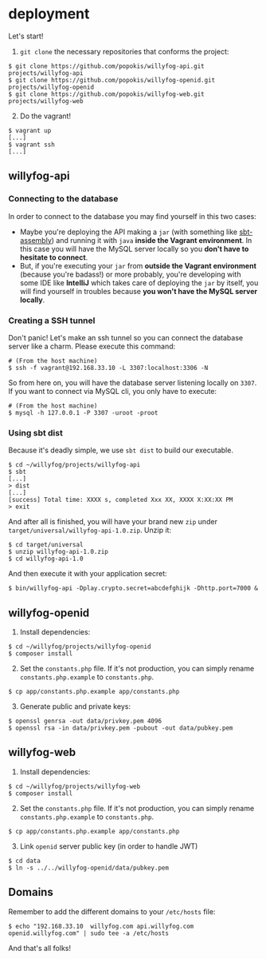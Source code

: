 deployment
==========

Let's start!

1. `git clone` the necessary repositories that conforms the project:
```
$ git clone https://github.com/popokis/willyfog-api.git projects/willyfog-api
$ git clone https://github.com/popokis/willyfog-openid.git projects/willyfog-openid
$ git clone https://github.com/popokis/willyfog-web.git projects/willyfog-web
```
2. Do the vagrant!
```
$ vagrant up
[...]
$ vagrant ssh
[...]
```

## willyfog-api

### Connecting to the database

In order to connect to the database you may find yourself in this two cases:

* Maybe you're deploying the API making a `jar` (with something like 
[sbt-assembly](https://github.com/sbt/sbt-assembly)) and running it with 
`java` **inside the Vagrant environment**. In this case you will have
the MySQL server locally so you **don't have to hesitate to connect**.
* But, if you're executing your `jar` from **outside the Vagrant environment**
(because you're badass!) or more probably, you're developing with some
IDE like **IntelliJ** which takes care of deploying the `jar` by itself, you
will find yourself in troubles because **you won't have the MySQL server locally**.

### Creating a SSH tunnel

Don't panic! Let's make an ssh tunnel so you can connect the database server
like a charm. Please execute this command:

```
# (From the host machine)
$ ssh -f vagrant@192.168.33.10 -L 3307:localhost:3306 -N
```

So from here on, you will have the database server listening locally on `3307`. 
If you want to connect via MySQL cli, you only have to execute:

```
# (From the host machine)
$ mysql -h 127.0.0.1 -P 3307 -uroot -proot
```

### Using sbt dist

Because it's deadly simple, we use 
`sbt dist` to build our executable.

```
$ cd ~/willyfog/projects/willyfog-api
$ sbt
[...]
> dist
[...]
[success] Total time: XXXX s, completed Xxx XX, XXXX X:XX:XX PM
> exit
```

And after all is finished, you will have your brand new `zip` under
`target/universal/willyfog-api-1.0.zip`. Unzip it:

```
$ cd target/universal
$ unzip willyfog-api-1.0.zip
$ cd willyfog-api-1.0
```

And then execute it with your application secret:

```
$ bin/willyfog-api -Dplay.crypto.secret=abcdefghijk -Dhttp.port=7000 &
```

## willyfog-openid

1. Install dependencies:
```
$ cd ~/willyfog/projects/willyfog-openid
$ composer install
```
2. Set the `constants.php` file. If it's not production, you can simply 
rename `constants.php.example` to `constants.php`. 
```
$ cp app/constants.php.example app/constants.php
```
3. Generate public and private keys:
```
$ openssl genrsa -out data/privkey.pem 4096
$ openssl rsa -in data/privkey.pem -pubout -out data/pubkey.pem
```

## willyfog-web

1. Install dependencies:
```
$ cd ~/willyfog/projects/willyfog-web
$ composer install
```
2. Set the `constants.php` file. If it's not production, you can simply 
rename `constants.php.example` to `constants.php`. 
```
$ cp app/constants.php.example app/constants.php
```
3. Link `openid` server public key (in order to handle JWT)
```
$ cd data
$ ln -s ../../willyfog-openid/data/pubkey.pem
```

## Domains

Remember to add the different domains to your `/etc/hosts` file:
```
$ echo "192.168.33.10  willyfog.com api.willyfog.com openid.willyfog.com" | sudo tee -a /etc/hosts
```


And that's all folks!